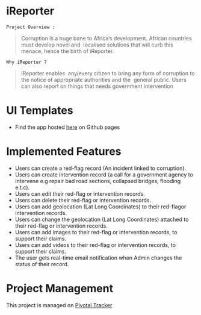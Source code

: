 # iReporter

`Project Overview :`
> Corruption is a huge bane to Africa’s development. African countries must develop novel and  localised solutions that will curb this menace, hence the birth of iReporter. 

`Why iReporter ?`
> iReporter enables  any/every citizen to bring any form of corruption to the notice of appropriate authorities and the  general public. Users can also report on things that needs government intervention

# UI Templates
* Find the app hosted [here](https://chunkingz.github.io/iReporter/) on Github pages

# Implemented Features
- Users can create a ​red-flag ​​record (An incident linked to corruption). 
- Users can create ​intervention​​ record​ ​​(a call for a government agency to intervene e.g  repair bad road sections, collapsed bridges, flooding e.t.c). 
- Users can edit their ​red-flag ​​or ​intervention ​​records. 
- Users can delete their ​red-flag ​​or ​intervention ​​records. 
- Users can add geolocation (Lat Long Coordinates) to their ​red-flag ​​or ​intervention  records​. 
- Users can change the geolocation (Lat Long Coordinates) attached to their ​red-flag ​​or  intervention ​​records​. 
- Users can add images to their ​red-flag ​​or​ intervention ​​records, to support their claims. 
- Users can add videos to their ​red-flag ​​or​ intervention ​​records, to support their claims. 
- The user gets real-time email notification when Admin changes the ​status ​​of their record. 

# Project Management
This project is managed on [Pivotal Tracker](https://www.pivotaltracker.com/n/projects/2226540)
